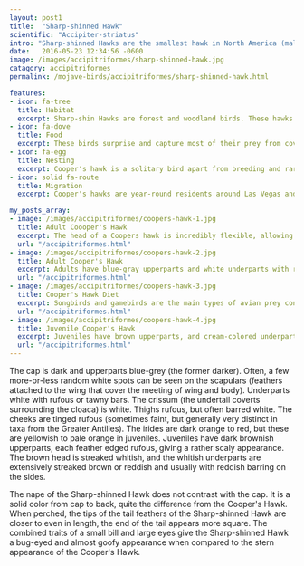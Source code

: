 ```yaml
---
layout: post1
title:  "Sharp-shinned Hawk"
scientific: "Accipiter-striatus"
intro: "Sharp-shinned Hawks are the smallest hawk in North America (males). They are regular visitors to winter backyard bird feeders, not to feed on millet or sunflower but to prey on the attracted songbirds. “Sharpies,” as often referred to, are strictly bird eaters, preying on birds up to the size of a dove or quail. They are agile enough to chase songbirds through the most tangled thickets and reappear unscathed. Sharp-shinned Hawks nest in secluded, coniferous woodlands but winter in edge habitats and suburban areas."
date:   2016-05-23 12:34:56 -0600
image: /images/accipitriformes/sharp-shinned-hawk.jpg
catagory: accipitriformes
permalink: /mojave-birds/accipitriformes/sharp-shinned-hawk.html

features:
- icon: fa-tree
  title: Habitat
  excerpt: Sharp-shin Hawks are forest and woodland birds. These hawks are a regular sight in parks, quiet neighborhoods, over fields, at backyard feeders, and even along busy streets if there are trees around. They are also adaptable in all seasons to forested mountainous regions, especially foothills.
- icon: fa-dove
  title: Food
  excerpt: These birds surprise and capture most of their prey from cover or while flying quickly through dense vegetation. They are adept at navigating dense thickets, although this hunting method is often hazardous to the hawk. The great majority of this hawk's prey are small birds, especially various songbirds. Rarely, sharp-shinned hawks will also eat rodents, lizards, frogs, snakes, and large insects, like dragonflies.
- icon: fa-egg  
  title: Nesting
  excerpt: Cooper's hawk is a solitary bird apart from breeding and rare aggregations during migration. Usually a bulky platform nest is built each year although pairs may reuse a nest for 2-3 years. Egg laying peaks in late April although it can occur as early as Febuary. Often about 3–5 eggs are laid every other day, though there can be up to 2 days between the 4th and 5th eggs. Jeveniles depart the nest at about 1 month.
- icon: solid fa-route
  title: Migration
  excerpt: Cooper's hawks are year-round residents around Las Vegas and in most of the Mohave. Like a majority of diurnal birds of prey in the Northern Hemisphere, Cooper's hawk is a partial migrant. They tend to be most migratory in the north and largely to partially sedentary elsewhere.

my_posts_array:
- image: /images/accipitriformes/coopers-hawk-1.jpg
  title: Adult Coooper's Hawk
  excerpt: The head of a Coopers hawk is incredibly flexible, allowing it to look completely backward.
  url: "/accipitriformes.html"
- image: /images/accipitriformes/coopers-hawk-2.jpg
  title: Adult Cooper's Hawk
  excerpt: Adults have blue-gray upperparts and white underparts with rufous barring. Their tails have a series of alternating dark- and light-gray bands and a white tip. Adults also have dark crowns that contrast with their lighter-colored napes, and have yellow irises that darken with age, first to orange, and then to red in older adults.
  url: "/accipitriformes.html"
- image: /images/accipitriformes/coopers-hawk-3.jpg
  title: Cooper's Hawk Diet
  excerpt: Songbirds and gamebirds are the main types of avian prey consumed, and rodents are the most frequently taken mammals. In addition to mammals and birds, Cooper’s Hawks also take reptiles, amphibians, fish, and insects.
  url: "/accipitriformes.html"
- image: /images/accipitriformes/coopers-hawk-4.jpg
  title: Juvenile Cooper's Hawk
  excerpt: Juveniles have brown upperparts, and cream-colored underparts with reddish-brown streaks on their breast and belly.
  url: "/accipitriformes.html"
---
```



<p>
The cap is dark and upperparts blue-grey (the former darker). Often, a few more-or-less random white spots can be seen on the scapulars (feathers attached to the wing that cover the meeting of wing and body). Underparts white with rufous or tawny bars. The crissum (the undertail coverts surrounding the cloaca) is white. Thighs rufous, but often barred white. The cheeks are tinged rufous (sometimes faint, but generally very distinct in taxa from the Greater Antilles). The irides are dark orange to red, but these are yellowish to pale orange in juveniles. Juveniles have dark brownish upperparts, each feather edged rufous, giving a rather scaly appearance. The brown head is streaked whitish, and the whitish underparts are extensively streaked brown or reddish and usually with reddish barring on the sides. 

The nape of the Sharp-shinned Hawk does not contrast with the cap. It is a solid color from cap to back, quite the difference from the Cooper's Hawk. When perched, the tips of the tail feathers of the Sharp-shinned Hawk are closer to even in length, the end of the tail appears more square. The combined traits of a small bill and large eyes give the Sharp-shinned Hawk a bug-eyed and almost goofy appearance when compared to the stern appearance of the Cooper's Hawk.</p>

